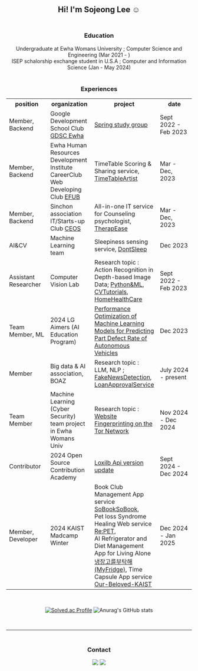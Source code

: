 <div align="center">

## Hi! I'm Sojeong Lee ☺️</br></br>

### Education<br/>
Undergraduate at Ewha Womans University ; Computer Science and Engineering (Mar 2021 - ) <br/>
ISEP schalorship exchange student in U.S.A ; Computer and Information Science (Jan - May 2024)<br/><br/>

### Experiences</br>
<table style="width:100%">
  <tr>
    <th>position</th>
    <th>organization</th>
    <th>project</th>
    <th>date</th>
  </tr>
  <tr>
    <td style="width:25%">Member, Backend</td>
    <td style="width:25%">Google Development School Club <a href="https://github.com/GDSC-Ewha-4th">GDSC Ewha</a></td>
    <td style="width:25%"><a href="https://github.com/GDSC-Ewha-4th/Study-spring">Spring study group</td>
    <td style="width:25%">Sept 2022 - Feb 2023</td>
  </tr>
    <tr>
    <td style="width:25%">Member, Backend</td>
    <td style="width:25%">Ewha Human Resources Development Institute CareerClub Web Developing Club <a href="https://github.com/EFUB">EFUB</a></td>
    <td style="width:25%">TimeTable Scoring & Sharing service, <a href="https://github.com/SamwaMoney">TimeTableArtist</td>
    <td style="width:25%">Mar - Dec, 2023</td>
  </tr>
  <tr>
    <td style="width:25%">Member, Backend</td>
    <td style="width:25%">Sinchon association IT/Starts-up Club <a href="https://github.com/CEOS-Developers">CEOS</a></td>
    <td style="width:25%">All-in-one IT service for Counseling psychologist, <a href="https://github.com/TherapEase-CEOS/TherapEase-BE">TherapEase</td>
    <td style="width:25%">Mar - Dec, 2023</td>
  </tr>
  <tr>
    <td style="width:25%">AI&CV</td>
    <td style="width:25%">Machine Learning team</a></td>
    <td style="width:25%">Sleepiness sensing service, <a href="https://github.com/2023-2-Machine-Learning/dont-sleep">DontSleep</td>
    <td style="width:25%">Dec 2023</td>
  </tr>
  <tr>
    <td style="width:25%">Assistant Researcher </td>
    <td style="width:25%">Computer Vision Lab</a></td>
    <td style="width:25%">Research topic : Action Recognition in Depth-based Image Data; 
<a href="https://github.com/doleebest/Python_MachineLearning_Guide">Python&ML</a>,
<a href="https://github.com/doleebest/Tutorials-OpenCV">CVTutorials</a>,
<a href="https://github.com/doleebest/CVL_practice">HomeHealthCare</a> </td>
    <td style="width:25%">Sept 2022 - Feb 2023</td>
  </tr>
<tr>
    <td style="width:25%">Team Member, ML</td>
    <td style="width:25%">2024 LG Aimers (AI Education Program)</a></td>
    <td style="width:25%"><a href="https://github.com/LG-Aimers-NoPainNoGain">Performance Optimization of Machine Learning Models for Predicting Part Defect Rate of Autonomous Vehicles</td>
    <td style="width:25%">Dec 2023</td>
  </tr>

  <tr>
    <td style="width:25%">Member</td>
    <td style="width:25%">Big data & AI association, BOAZ</a></td>
    <td style="width:25%">Research topic : LLM, NLP ; 
<a href="https://github.com/doleebest/23_MiniProject_Faker.git">FakeNewsDetection</a>,
<a href="https://github.com/doleebest/YoungNRich-LoanApproval.git">LoanApprovalService</a> </td>
    <td style="width:25%">July 2024 - present</td>
  </tr>
  <tr>
    <td style="width:25%">Team Member </td>
    <td style="width:25%">Machine Learning (Cyber Security) team project in Ewha Womans Univ</a></td>
    <td style="width:25%">Research topic : <a href="https://github.com/doleebest/L3_Team_Project.git">Website Fingerprinting on the Tor Network</a></td>
    <td style="width:25%">Nov 2024 - Dec 2024</td>
  </tr>
  <tr>
    <td style="width:25%">Contributor </td>
    <td style="width:25%">2024 Open Source Contribution Academy</a></td>
    <td style="width:25%"><a href="https://github.com/doleebest/loxilb.git">Loxilb Api version update</a></td>
    <td style="width:25%">Sept 2024 - Dec 2024</td>
  </tr>
  <tr>
    <td style="width:25%">Member, Developer </td>
    <td style="width:25%">2024 KAIST Madcamp Winter</a></td>
    <td style="width:25%">
      Book Club Management App service <a href="https://github.com/doleebest/madcamp_week1.git">SoBookSoBook</a>,<br>
Pet loss Syndrome Healing Web service <a href="https://github.com/doleebest/madcamp_week2.git">Re:PET</a>,<br>
    AI Refrigerator and Diet Management App for Living Alone <a href="https://github.com/doleebest/madcamp_week3.git">냉장고를부탁해(MyFridge)</a>,
    Time Capsule App service <a href="https://github.com/doleebest/madcamp_week4.git">Our-Beloved-KAIST</a></td>
    <td style="width:25%">Dec 2024 - Jan 2025</td>
  </tr>
  
      
</table>

<br/>


[![Solved.ac Profile](http://mazassumnida.wtf/api/generate_badge?boj=sj27419)](https://solved.ac/sj27419)
![Anurag's GitHub stats](https://github-readme-stats.vercel.app/api?username=doleebest&show_icons=true&theme=graywhite)

</br>

---
### <br> Contact<br/>
<a href="mailto:sj27419@gmail.com"><img src="https://img.shields.io/badge/Gmail-d14836?style=flat-square&logo=Gmail&logoColor=white&link=sj27419@gmail.com"/></a>
<a href="https://doleebest.tistory.com/"><img src="https://img.shields.io/badge/Tech Blog-A9BCF5?style=flat-square&logo=GitHub Sponsors&logoColor=white&link=https://doleebest.tistory.com/"/> <br/><br/>

</div>

<!--
**doleebest/doleebest** is a ✨ _special_ ✨ repository because its `README.md` (this file) appears on your GitHub profile.

Here are some ideas to get you started:

- 🔭 I’m currently working on ...
- 🌱 I’m currently learning ...
- 👯 I’m looking to collaborate on ...
- 🤔 I’m looking for help with ...
- 💬 Ask me about ...
- 📫 How to reach me: ...
- 😄 Pronouns: ...
- ⚡ Fun fact: ...
⚙ Stack<br/>
---
<img src="https://img.shields.io/badge/java-007396?style=flat-square&logo=java&logoColor=white"/>
<img src="https://img.shields.io/badge/Python-3776AB?style=flat-square&logo=Python&logoColor=white"/>
<img src="https://img.shields.io/badge/C-A8B9CC?style=flat-square&logo=C&logoColor=white"/>
<br/>
<img src="https://img.shields.io/badge/Django-092E20?style=flat-square&logo=django&logoColor=white"/>
<img src="https://img.shields.io/badge/PyCharm-000000?style=flat-square&logo=PyCharm&logoColor=white"/>
<img src="https://img.shields.io/badge/IntelliJ IDEA-000000?style=flat-square&logo=IntelliJ IDEA&logoColor=white"/>
<img src="https://img.shields.io/badge/Spring-6DB33F?style=flat-square&logo=Spring&logoColor=white"/>
<img src="https://img.shields.io/badge/Visual Studio Code-007ACC?style=flat-square&logo=Visual Studio Code&logoColor=white"/>
<img src="https://img.shields.io/badge/OpenCV-5C3EE8?style=flat-square&logo=Spring&logoColor=white"/>
<br/>
<img src="https://img.shields.io/badge/Docker-2496ED?style=flat-square&logo=Docker&logoColor=white"/>
<img src="https://img.shields.io/badge/JSON-000000?style=flat-square&logo=json&logoColor=white"/>
<img src="https://img.shields.io/badge/Linux-FCC624?style=flat-square&logo=linux&logoColor=black"/>
<img src="https://img.shields.io/badge/Ubuntu-E95420?style=flat-square&logo=Ubuntu&logoColor=white"/>
<img src="https://img.shields.io/badge/MySQL-4479A1?style=flat-square&logo=MySQL&logoColor=white"/>
<img src="https://img.shields.io/badge/MongoDB-47A248?style=flat-square&logo=MongoDB&logoColor=white"/>
<br/>
<img src="https://img.shields.io/badge/Git-F05032?style=flat-square&logo=git&logoColor=white"/>
<img src="https://img.shields.io/badge/GitHub-181717?style=flat-square&logo=GitHub&logoColor=white"/>
<img src="https://img.shields.io/badge/AWS-FF9900?style=flat-square&logo=AWS&logoColor=white">
<br/><br/>

-->
